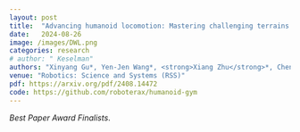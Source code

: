 ```yaml
---
layout: post
title:  "Advancing humanoid locomotion: Mastering challenging terrains with denoising world model learning"
date:   2024-08-26
image: /images/DWL.png
categories: research
# author: " Keselman"
authors: "Xinyang Gu*, Yen-Jen Wang*, <strong>Xiang Zhu</strong>*, Chengming Shi*, Yanjiang Guo, Yichen Liu, Jianyu Chen"
venue: "Robotics: Science and Systems (RSS)"
pdf: https://arxiv.org/pdf/2408.14472
code: https://github.com/roboterax/humanoid-gym
---
```

*Best Paper Award Finalists*.